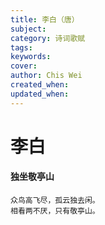 ```yaml
---
title: 李白（唐）
subject: 
category: 诗词歌赋
tags: 
keywords: 
cover: 
author: Chis Wei
created_when: 
updated_when: 
---
```


# 李白

#### 独坐敬亭山

```
众鸟高飞尽，孤云独去闲。
相看两不厌，只有敬亭山。
```
